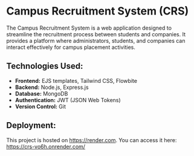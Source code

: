 # Campus Recruitment System (CRS)
The Campus Recruitment System is a web application designed to streamline the recruitment process between students and companies. It provides a platform where administrators, students, and companies can interact effectively for campus placement activities.

## Technologies Used:
- **Frontend:** EJS templates, Tailwind CSS, Flowbite
- **Backend:** Node.js, Express.js
- **Database:** MongoDB
- **Authentication:** JWT (JSON Web Tokens)
- **Version Control:** Git

## Deployment:
This project is hosted on https://render.com. You can access it here: https://crs-vo6h.onrender.com/
